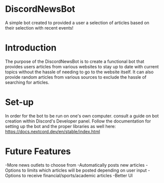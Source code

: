 # DiscordNewsBot
A simple bot created to provided a user a selection of articles based on their selection with recent events!

# Introduction
The purpose of the DiscordNewsBot is to create a functional bot that provides users articles from various websites to stay up to date with current topics without the hassle of needing to go to the website itself. It can also provide random articles from various sources to exclude the hassle of searching for articles.

# Set-up
In order for the bot to be run on one's own computer. consult a guide on bot creation within Discord's Developer panel. Follow the documentation for setting up the bot and the proper libraries as well here: https://docs.nextcord.dev/en/stable/index.html

# Future Features
-More news outlets to choose from
-Automatically posts new articles 
-Options to limits which articles will be posted depending on user input
-Options to receive financial/sports/academic articles
-Better UI 
